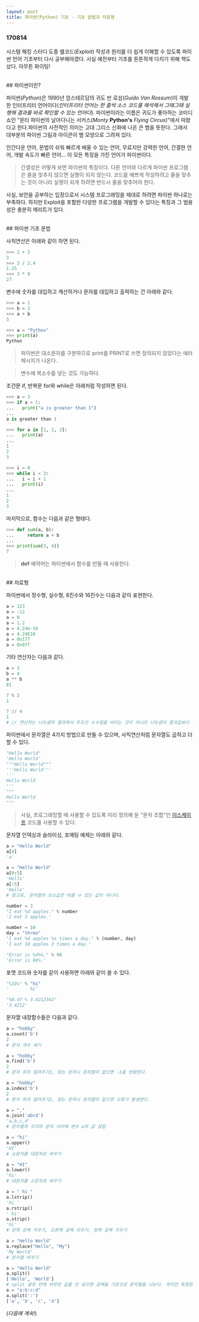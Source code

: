 ```yaml
---
layout: post
title: 파이썬(Python) 기초 - 기초 문법과 자료형
---
```


### 170814

시스템 해킹 스터디 도중 쉘코드(*Exploit*) 작성과 원리를 더 쉽게 이해할 수 있도록 파이썬 언어 기초부터 다시 공부해야겠다. 사실 예전부터 기초를 튼튼하게 다지기 위해 책도 샀다. 아무튼 화이팅!

<br>
## 파이썬이란?

파이썬(*Python*)은 1990년 암스테르담의 귀도 반 로섬(*Guido Van Rossum*)이 개발한 인터프리터 언어이다(*인터프리터 언어는 한 줄씩 소스 코드를 해석해서 그때그때 실행해 결과를 바로 확인할 수 있는 언어다*). 파이썬이라는 이름은 귀도가 좋아하는 코미디 쇼인 "몬티 파이썬의 날아다니는 서커스(*Monty* **Python's** *Flying Circus*)"에서 따왔다고 한다.파이썬의 사전적인 의미는 고대 그리스 신화에 나온 큰 뱀을 뜻한다. 그래서 대부분의 파이썬 그림과 아이콘이 뱀 모양으로 그려져 있다.

인간다운 언어, 문법이 쉬워 빠르게 배울 수 있는 언어, 무료지만 강력한 언어, 간결한 언어, 개발 속도가 빠른 언어... 이 모든 특징을 가진 언어가 파이썬이다.
> 간결성은 어떻게 보면 파이썬의 특징이다. 다른 언어와 다르게 파이썬 프로그램은 줄을 맞추지 않으면 실행이 되지 않는다. 코드를 예쁘게 작성하려고 줄을 맞추는 것이 아니라 실행이 되게 하려면 반드시 줄을 맞추어야 한다.

사실, 보안을 공부하는 입장으로서 시스템 프로그래밍을 제대로 하려면 파이썬 하나로는 부족하다. 하지만 Exploit을 포함한 다양한 프로그램을 개발할 수 있다는 특징과 그 범용성은 충분히 메리트가 있다.

<br>
## 파이썬 기초 문법

사칙연산은 아래와 같이 하면 된다.

```python
>>> 1 + 2
3
>>> 3 / 2.4
1.25
>>> 3 * 9
27
```

변수에 숫자를 대입하고 계산하거나 문자를 대입하고 출력하는 건 아래와 같다.

```python
>>> a = 1
>>> b = 2
>>> a + b
3

>>> a = "Python"
>>> print(a)
Python
```
> 파이썬은 대소문자를 구분하므로 print를 PRINT로 쓰면 정의되지 않았다는 에러 메시지가 나온다.

> 변수에 복소수를 넣는 것도 가능하다.

조건문 if, 반복문 for와 while은 아래처럼 작성하면 된다.

```python
>>> a = 3
>>> if a > 1:
...   print("a is greater than 1")
...
a is greater than 1

>>> for a in [1, 2, 3]:
...   print(a)
...
1
2
3

>>> i = 0
>>> while i < 3:
...   i = i + 1
...   print(i)
...
1
2
3
```

마지막으로, 함수는 다음과 같은 형태다.

```python
>>> def sum(a, b):
...     return a + b
...
>>> print(sum(3, 4))
7
```
> **def** 예약어는 파이썬에서 함수를 만들 때 사용한다.

<br>
## 자료형

파이썬에서 정수형, 실수형, 8진수와 16진수는 다음과 같이 표현한다.

```python
a = 123
a = -12
a = 0
a = 1.2
a = 4.24e-10
a = 4.24E10
a = 0o177
a = 0x8ff
```

기타 연산자는 다음과 같다.

```python
a = 3
b = 4
a ** b
81

7 % 3
1

7 // 4
1
# // 연산자는 나눗셈의 결과에서 무조건 소수점을 버리는 것이 아니라 나눗셈의 결과값보다 작은 정수 중, 가장 큰 정수를 리턴한다.
```

파이썬에서 문자열은 4가지 방법으로 만들 수 있으며, 사칙연산처럼 문자열도 곱하고 더할 수 있다.

```python
"Hello World"
'Hello World'
"""Hello World"""
'''Hello World'''
'''
Hello World
'''
"""
Hello World
"""
```
> 사실, 프로그래밍할 때 사용할 수 있도록 미리 정의해 둔 "문자 조합"인 [이스케이프](http://cattool.tistory.com/28) 코드를 사용할 수 있다.

문자열 인덱싱과 슬라이싱, 포매팅 예제는 아래와 같다.

```python
a = "Hello World"
a[4]
'o'

a = "Hello World"
a[0:5]
'Hello'
a[:5]
'Hello'
# 참고로, 문자열의 요소값은 바꿀 수 있는 값이 아니다.

number = 3
"I eat %d apples." % number
'I eat 3 apples.'

number = 10
day = "three"
"I eat %d apples %s times a day." % (number, day)
'I eat 10 apples 3 times a day.'

"Error is %d%%." % 98
'Error is 98%.'
```

포맷 코드와 숫자를 같이 사용하면 아래와 같이 쓸 수 있다.

```python
"%10s" % "hi"
'        hi'

"%0.4f % 3.4212343"
'3.4212'
```

문자열 내장함수들은 다음과 같다.

```python
a = "hobby"
a.count('b')
2
# 문자 개수 세기

a = "hobby"
a.find('b')
2
# 문자 위치 알려주기1, 찾는 문자나 문자열이 없으면 -1을 반환한다.

a = "hobby"
a.index('b')
2
# 문자 위치 알려주기2, 찾는 문자나 문자열이 없으면 오류가 발생한다.

a = ","
a.join('abcd')
'a,b,c,d'
# 문자열의 각각의 문자 사이에 변수 a의 값 삽입

a = "hi"
a.upper()
'HI'
# 소문자를 대문자로 바꾸기

a = "HI"
a.lower()
'hi'
# 대문자를 소문자로 바꾸기

a = " hi "
a.lstrip()
'hi '
a.rstrip()
' hi'
a.strip()
'hi'
# 왼쪽 공백 지우기, 오른쪽 공백 지우기, 양쪽 공백 지우기

a = "Hello World"
a.replace("Hello", "My")
'My World'
# 문자열 바꾸기

a = "Hello World"
a.split()
['Hello', 'World']
# split 괄호 안에 아무런 값을 안 넣으면 공백을 기준으로 문자열을 나눈다. 하지만 특정한 값이 있을 경우, 괄호 안의 값을 구분자로 해서 문자열을 나눈다.
a = "a:b:c:d"
a.split(':')
['a', 'b', 'c', 'd']
```

(*다음에 계속!*)
